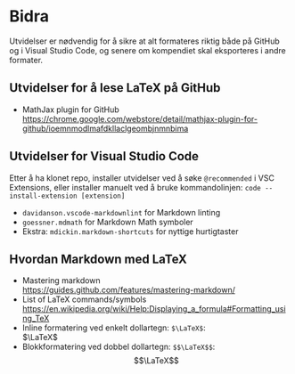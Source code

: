# Bidra

Utvidelser er nødvendig for å sikre at alt formateres riktig både på GitHub og i Visual Studio Code, og senere om kompendiet skal eksporteres i andre formater.

## Utvidelser for å lese LaTeX på GitHub

- MathJax plugin for GitHub
  <https://chrome.google.com/webstore/detail/mathjax-plugin-for-github/ioemnmodlmafdkllaclgeombjnmnbima>

## Utvidelser for Visual Studio Code

Etter å ha klonet repo, installer utvidelser ved å søke `@recommended` i VSC Extensions, eller installer manuelt ved å bruke kommandolinjen: `code --install-extension [extension]`

- `davidanson.vscode-markdownlint` for Markdown linting
- `goessner.mdmath` for Markdown Math symboler
- Ekstra: `mdickin.markdown-shortcuts` for nyttige hurtigtaster

## Hvordan Markdown med LaTeX

- Mastering markdown  
  <https://guides.github.com/features/mastering-markdown/>
- List of LaTeX commands/symbols  
  <https://en.wikipedia.org/wiki/Help:Displaying_a_formula#Formatting_using_TeX>
- Inline formatering ved enkelt dollartegn: `$\LaTeX$`:  
  $\LaTeX$
- Blokkformatering ved dobbel dollartegn: `$$\LaTeX$$`:  
  $$\LaTeX$$
